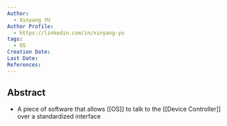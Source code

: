 ```yaml
---
Author:
  - Xinyang YU
Author Profile:
  - https://linkedin.com/in/xinyang-yu
tags:
  - OS
Creation Date: 
Last Date: 
References:
---
```

## Abstract
- A piece of software that allows [[OS]] to talk to the [[Device Controller]] over a standardized interface